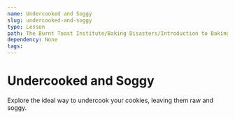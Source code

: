 ```yaml
---
name: Undercooked and Soggy
slug: undercooked-and-soggy
type: Lesson
path: The Burnt Toast Institute/Baking Disasters/Introduction to Baking Disasters/Cookies And Brownies/Undercooked And Soggy
dependency: None
tags:
---
```


# Undercooked and Soggy

Explore the ideal way to undercook your cookies, leaving them raw and soggy.
